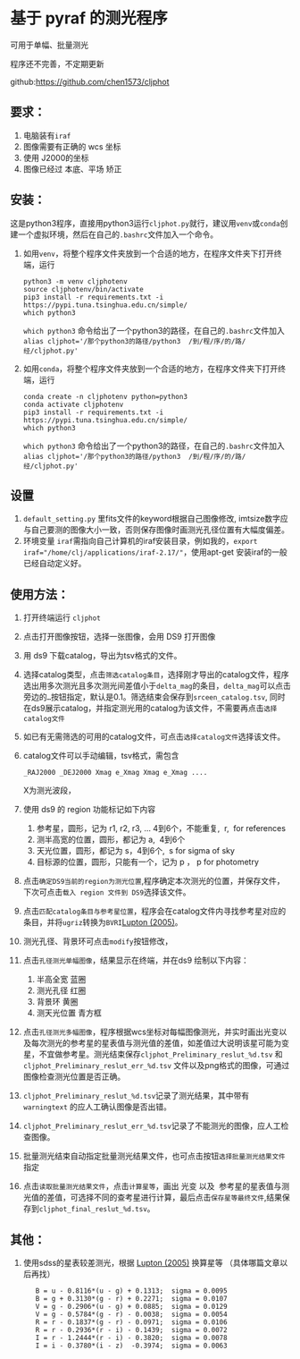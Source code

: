 # 基于 pyraf 的测光程序

可用于单幅、批量测光

程序还不完善，不定期更新

github:<https://github.com/chen1573/cljphot>

## 要求：

1.  电脑装有`iraf`
2.  图像需要有正确的 wcs 坐标
3.  使用 J2000的坐标
4.  图像已经过 本底、平场 矫正

## 安装：

这是python3程序，直接用python3运行`cljphot.py`就行，建议用`venv`或`conda`创建一个虚拟环境，然后在自己的`.bashrc`文件加入一个命令。

1.  如用`venv`，将整个程序文件夹放到一个合适的地方，在程序文件夹下打开终端，运行

        python3 -m venv cljphotenv
        source cljphotenv/bin/activate
        pip3 install -r requirements.txt -i https://pypi.tuna.tsinghua.edu.cn/simple/
        which python3

    `which python3` 命令给出了一个python3的路径，在自己的`.bashrc`文件加入`alias cljphot='/那个python3的路径/python3  /到/程/序/的/路/经/cljphot.py'`

2.  如用`conda`，将整个程序文件夹放到一个合适的地方，在程序文件夹下打开终端，运行

        conda create -n cljphotenv python=python3
        conda activate cljphotenv
        pip3 install -r requirements.txt -i https://pypi.tuna.tsinghua.edu.cn/simple/
        which python3

    `which python3` 命令给出了一个python3的路径，在自己的`.bashrc`文件加入`alias cljphot='/那个python3的路径/python3  /到/程/序/的/路/经/cljphot.py'`

## 设置

1.  `default_setting.py` 里fits文件的keyword根据自己图像修改, imtsize数字应与自己要测的图像大小一致，否则保存图像时画测光孔径位置有大幅度偏差。
2.  环境变量 `iraf`需指向自己计算机的iraf安装目录，例如我的，`export iraf="/home/clj/applications/iraf-2.17/"`，使用apt-get 安装iraf的一般已经自动定义好。


## 使用方法：

1.  打开终端运行 `cljphot`

2.  点击打开图像按钮，选择一张图像，会用 DS9 打开图像

3.  用 ds9 下载catalog，导出为tsv格式的文件。

4.  选择catalog类型，点击`筛选catalog条目`，选择刚才导出的catalog文件，程序选出用多次测光且多次测光间差值小于`delta_mag`的条目，`delta_mag`可以点击旁边的`…`按钮指定，默认是0.1。筛选结束会保存到`srceen_catalog.tsv`, 同时在ds9展示catalog，并指定测光用的catalog为该文件，不需要再点击`选择catalog文件`

5.  如已有无需筛选的可用的catalog文件，可点击`选择catalog文件`选择该文件。

6.  catalog文件可以手动编辑，tsv格式，需包含

        _RAJ2000 _DEJ2000 Xmag e_Xmag Xmag e_Xmag ....

    X为测光波段，

7.  使用 ds9 的 region 功能标记如下内容

    1.  参考星，圆形，记为 r1, r2, r3, … 4到6个，不能重复,  r,  for references
    2.  测半高宽的位置，圆形，都记为 a,  4到6个
    3.  天光位置，圆形，都记为 s，4到6个,  s for sigma of sky
    4.  目标源的位置，圆形，只能有一个，记为 p ， p for photometry

8.  点击`确定DS9当前的region为测光位置`,程序确定本次测光的位置，并保存文件，下次可点击`载入 region 文件到 DS9`选择该文件。

9.  点击`匹配catalog条目与参考星位置`，程序会在catalog文件内寻找参考星对应的条目，并将`ugriz`转换为`BVRI`[Lupton (2005)](https://classic.sdss.org/dr7/algorithms/sdssUBVRITransform.php#Rodgers2005)。

10. 测光孔径、背景环可点击`modify`按钮修改，

11. 点击`孔径测光单幅图像`，结果显示在终端，并在ds9 绘制以下内容：

    1.  半高全宽 蓝圈
    2.  测光孔径 红圈
    3.  背景环 黄圈
    4.  测天光位置 青方框

12. 点击`孔径测光多幅图像`，程序根据wcs坐标对每幅图像测光，并实时画出光变以及每次测光的参考星的星表值与测光值的差值，如差值过大说明该星可能为变星，不宜做参考星。测光结束保存`cljphot_Preliminary_reslut_%d.tsv` 和 `cljphot_Preliminary_reslut_err_%d.tsv` 文件以及png格式的图像，可通过图像检查测光位置是否正确。

13. `cljphot_Preliminary_reslut_%d.tsv`记录了测光结果，其中带有`warningtext` 的应人工确认图像是否出错。

14. `cljphot_Preliminary_reslut_err_%d.tsv`记录了不能测光的图像，应人工检查图像。

15. 批量测光结束自动指定批量测光结果文件，也可点击按钮`选择批量测光结果文件`指定

16. 点击`读取批量测光结果文件`，点击`计算星等`，画出 光变 以及  参考星的星表值与测光值的差值，可选择不同的查考星进行计算，最后点击`保存星等最终文件`,结果保存到`cljphot_final_reslut_%d.tsv`。

## 其他：

1.  使用sdss的星表较差测光，根据 [Lupton (2005)](https://classic.sdss.org/dr7/algorithms/sdssUBVRITransform.php#Rodgers2005) 换算星等 （具体哪篇文章以后再找）

           B = u - 0.8116*(u - g) + 0.1313;  sigma = 0.0095
           B = g + 0.3130*(g - r) + 0.2271;  sigma = 0.0107
           V = g - 0.2906*(u - g) + 0.0885;  sigma = 0.0129
           V = g - 0.5784*(g - r) - 0.0038;  sigma = 0.0054
           R = r - 0.1837*(g - r) - 0.0971;  sigma = 0.0106
           R = r - 0.2936*(r - i) - 0.1439;  sigma = 0.0072
           I = r - 1.2444*(r - i) - 0.3820;  sigma = 0.0078
           I = i - 0.3780*(i - z)  -0.3974;  sigma = 0.0063

